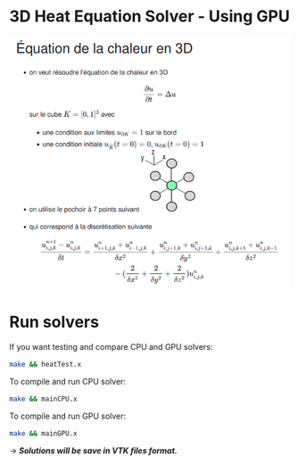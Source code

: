 # 3D Heat Equation Solver - Using GPU
![TO DO](./equation-in-french.png)

# Run solvers

If you want testing and compare CPU and GPU solvers:    
``` bash
make && heatTest.x
```

To compile and run CPU solver:    
``` bash
make && mainCPU.x
```

To compile and run GPU solver:    
``` bash
make && mainGPU.x
```

-> ***Solutions will be save in VTK files format.***